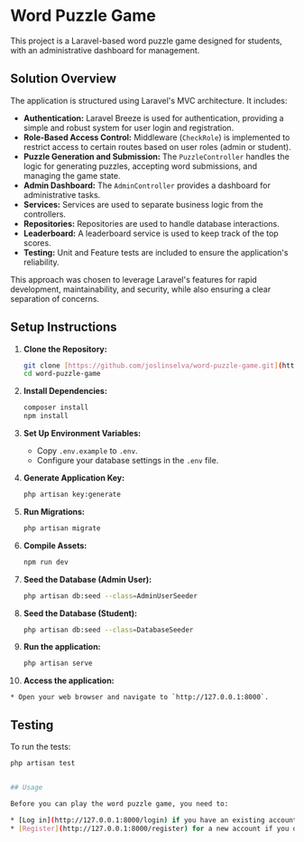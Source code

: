 # Word Puzzle Game

This project is a Laravel-based word puzzle game designed for students, with an administrative dashboard for management.

## Solution Overview

The application is structured using Laravel's MVC architecture. It includes:

* **Authentication:** Laravel Breeze is used for authentication, providing a simple and robust system for user login and registration.
* **Role-Based Access Control:** Middleware (`CheckRole`) is implemented to restrict access to certain routes based on user roles (admin or student).
* **Puzzle Generation and Submission:** The `PuzzleController` handles the logic for generating puzzles, accepting word submissions, and managing the game state.
* **Admin Dashboard:** The `AdminController` provides a dashboard for administrative tasks.
* **Services:** Services are used to separate business logic from the controllers.
* **Repositories:** Repositories are used to handle database interactions.
* **Leaderboard:** A leaderboard service is used to keep track of the top scores.
* **Testing:** Unit and Feature tests are included to ensure the application's reliability.

This approach was chosen to leverage Laravel's features for rapid development, maintainability, and security, while also ensuring a clear separation of concerns.

## Setup Instructions

1.  **Clone the Repository:**

    ```bash
    git clone [https://github.com/joslinselva/word-puzzle-game.git](https://github.com/joslinselva/word-puzzle-game.git)
    cd word-puzzle-game
    ```

2.  **Install Dependencies:**

    ```bash
    composer install
    npm install
    ```

3.  **Set Up Environment Variables:**

    * Copy `.env.example` to `.env`.
    * Configure your database settings in the `.env` file.

4.  **Generate Application Key:**

    ```bash
    php artisan key:generate
    ```

5.  **Run Migrations:**

    ```bash
    php artisan migrate
    ```

6.  **Compile Assets:**

    ```bash
    npm run dev
    ```

7.  **Seed the Database (Admin User):**

    ```bash
    php artisan db:seed --class=AdminUserSeeder
    ```

8.  **Seed the Database (Student):**

    ```bash
    php artisan db:seed --class=DatabaseSeeder
    ```

9.  **Run the application:**

    ```bash
    php artisan serve
    ```

10.  **Access the application:**

    * Open your web browser and navigate to `http://127.0.0.1:8000`.


## Testing

To run the tests:

```bash
php artisan test


## Usage

Before you can play the word puzzle game, you need to:

* [Log in](http://127.0.0.1:8000/login) if you have an existing account.
* [Register](http://127.0.0.1:8000/register) for a new account if you don't have one.